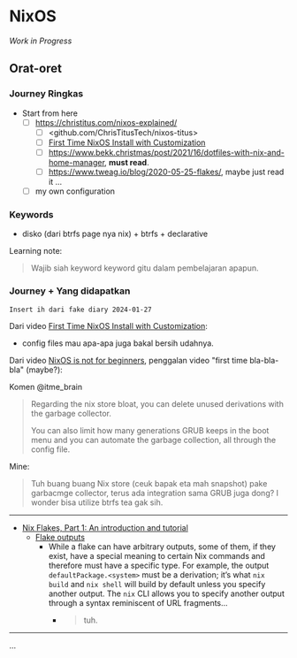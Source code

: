 # NixOS

_Work in Progress_

## Orat-oret

### Journey Ringkas

- Start from here
  - [ ] <https://christitus.com/nixos-explained/>
    - [ ] <github.com/ChrisTitusTech/nixos-titus>
    - [ ] [First Time NixOS Install with Customization](https://www.youtube.com/watch?v=_Z32SYFbxpw)
    - [ ] <https://www.bekk.christmas/post/2021/16/dotfiles-with-nix-and-home-manager>, **must read**.
    - [ ] <https://www.tweag.io/blog/2020-05-25-flakes/>, maybe just read it
  ...
  - [ ] my own configuration

### Keywords

- disko (dari btrfs page nya nix) + btrfs + declarative

Learning note:
> Wajib siah keyword keyword gitu dalam pembelajaran apapun.

### Journey + Yang didapatkan

`Insert ih dari fake diary 2024-01-27`

Dari video [First Time NixOS Install with Customization](https://www.youtube.com/watch?v=_Z32SYFbxpw):

- config files mau apa-apa juga bakal bersih udahnya.

Dari video [NixOS is not for beginners](https://youtu.be/NuPKijYukuQ?si=3vGhy-NZKEZbNxTB), penggalan video "first time bla-bla-bla" (maybe?):

Komen @itme_brain
> Regarding the nix store bloat, you can delete unused derivations with the garbage collector.
>
> You can also limit how many generations GRUB keeps in the boot menu and you can automate the garbage collection, all through the config file.

Mine:
> Tuh buang buang Nix store (ceuk bapak eta mah snapshot) pake garbacmge collector, terus ada integration sama GRUB juga dong? I wonder bisa utilize btrfs tea gak sih.

---

- [Nix Flakes, Part 1: An introduction and tutorial](https://www.tweag.io/blog/2020-05-25-flakes/)
  - [Flake outputs](https://www.tweag.io/blog/2020-05-25-flakes/#flake-outputs)
    - While a flake can have arbitrary outputs, some of them, if they exist, have a special meaning to certain Nix commands and therefore must have a specific type. For example, the output `defaultPackage.<system>` must be a derivation; it’s what `nix build` and `nix shell` will build by default unless you specify another output. The `nix` CLI allows you to specify another output through a syntax reminiscent of URL fragments...
      - > tuh.

---

...

